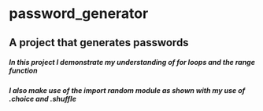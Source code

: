 # password_generator
## A project that generates passwords
##### In this project I demonstrate my understanding of for loops and the range function
##### I also make use of the import random module as shown with my use of .choice and .shuffle
